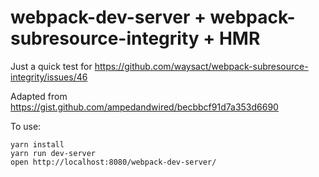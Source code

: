 # webpack-dev-server + webpack-subresource-integrity + HMR

Just a quick test for https://github.com/waysact/webpack-subresource-integrity/issues/46

Adapted from https://gist.github.com/ampedandwired/becbbcf91d7a353d6690

To use:

    yarn install
    yarn run dev-server
    open http://localhost:8080/webpack-dev-server/
